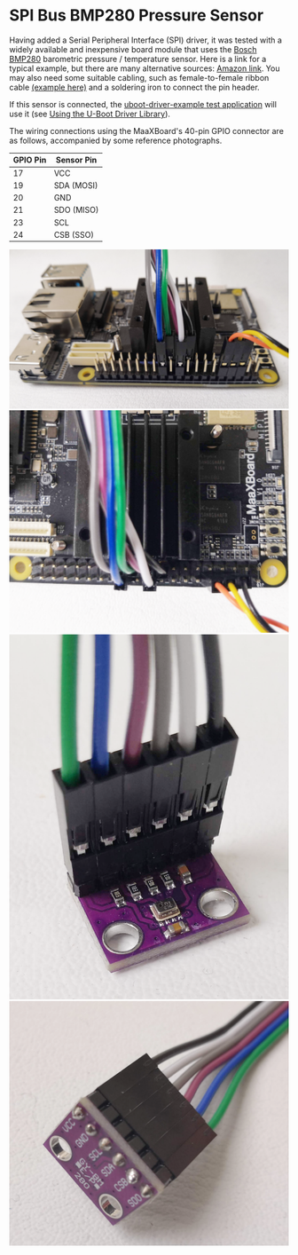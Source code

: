 # SPI Bus BMP280 Pressure Sensor

Having added a Serial Peripheral Interface (SPI) driver, it was tested with a widely available and inexpensive board module that uses the [Bosch BMP280](https://www.bosch-sensortec.com/products/environmental-sensors/pressure-sensors/bmp280/) barometric pressure / temperature sensor. Here is a link for a typical example, but there are many alternative sources: [Amazon link](https://www.amazon.co.uk/AZDelivery-Generic-BMP280-Barometric-Pressure/dp/B07D8TPVVY). You may also need some suitable cabling, such as female-to-female ribbon cable [(example here)](https://www.amazon.co.uk/UMTMedia-Dupont-Cables-Breadboard-Arduino/dp/B09MJZ8D61/ref=sr_1_10?crid=25HYJ98OWY607&dib=eyJ2IjoiMSJ9.dajI1jr1pnKAHRRPg5jVeV16AJBbWbUOkq_1S6o_PISIxSCWvITMRJt_v1RMYUfo1qPpMy4Lz5FpSks35etKTZ0Ex0XrGyDAE1i90x7NK_7r7fM5HWuSjqsOHNTRnHdjgpxGVhbVfDNDapOTnl5ICxALBrXAaHTI2jdZPdaAT7QTIRIc2wLUEc7bxycPMMOzNUl6HyzfwhVv6ghtL3dPNItSiebcLvEKKUc40yu3I-93yKM1sT-i6uv-nJx_ynn1ilCITgq0nuQptgSKYYo-d-JwXcKyXSAg_9m6DBNyGBY.-vOZfJhVxSB99BAiI798WsI_CbM4ryCOFkwabxcYIi4&dib_tag=se&keywords=female+to+female+ribbon+cable&qid=1724337680&sprefix=female+to+female+ribbon+cable%2Caps%2C91&sr=8-10) and a soldering iron to connect the pin header.

If this sensor is connected, the [uboot-driver-example test application](../../activity/device_drivers/uboot-driver-example.md) will use it (see [Using the U-Boot Driver Library](../../activity/device_drivers/uboot_driver_usage.md)).

The wiring connections using the MaaXBoard's 40-pin GPIO connector are as follows, accompanied by some reference photographs.

| GPIO Pin | Sensor Pin  |
|----------|-------------|
|   17     |  VCC        |
|   19     |  SDA (MOSI) |
|   20     |  GND        |
|   21     |  SDO (MISO) |
|   23     |  SCL        |
|   24     |  CSB (SSO)  |

![SPI GPIO view](../../activity/spi_bus_bmp280_pressure_sensor/figures/SPI_side_view.png)
![SPI GPIO view](../../activity/spi_bus_bmp280_pressure_sensor/figures/SPI_top_view.png)
![SPI sensor top view](../../activity/spi_bus_bmp280_pressure_sensor/figures/SPI_sensor_top.png)
![SPI sensor bottom view](../../activity/spi_bus_bmp280_pressure_sensor/figures/SPI_sensor_bottom.png)

